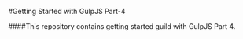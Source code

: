 #Getting Started with GulpJS Part-4

####This repository contains getting started guild with GulpJS Part 4.